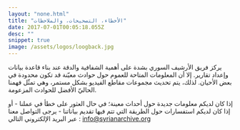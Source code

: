 ```yaml
---
layout: "none.html"
title: "الأخطاء، التصحيحات، والملاحظات"
date: 2017-07-01T00:05:18.055Z
desc: ""
snippet: true
image: /assets/logos/loogback.jpg
---
```


يركز فريق الأرشيف السوري بشدة على أهمية الشفافية والدقة عند بناء قاعدة بيانات وإعداد تقارير. إلا أن المعلومات المتاحة للعموم حول حوادث معيّنة قد تكون محدودة في بعض الأحيان. لذلك، يتم تحديث مجموعات مقاطع الفيديو بشكل مستمر، وهي تمثّل فهمنا الحاليّ الأفضل للحوادث المزعومة.

إذا كان لديكم معلومات جديدة حول أحداث معينة؛ في حال العثور على خطأ في عملنا - أو إذا كان لديكم استفسارات حول الطريقة التي تتم فيها تقديم بياناتنا - يرجى التواصل معنا عبر البريد الإلكتروني التالي : info@syrianarchive.org
